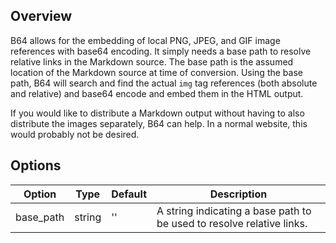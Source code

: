 ## Overview

B64 allows for the embedding of local PNG, JPEG, and GIF image references with base64 encoding.  It simply needs a base path to resolve relative links in the Markdown source. The base path is the assumed location of the Markdown source at time of conversion. Using the base path, B64 will search and find the actual `img` tag references (both absolute and relative) and base64 encode and embed them in the HTML output.

If you would like to distribute a Markdown output without having to also distribute the images separately, B64 can help.  In a normal website, this would probably not be desired.

## Options

| Option    | Type | Default | Description |
|-----------|------|---------|-------------|
| base_path | string | '' | A string indicating a base path to be used to resolve relative links. |
